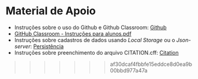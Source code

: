 # Material de Apoio


- Instruções sobre o uso do Github e Github Classroom: [Github](github.md)
- [GitHub Classroom - Instruções para alunos.pdf](https://github.com/ICEI-PUC-Minas-PMV-SI/WebApplicationProject-Template/blob/main/help/GitHub%20Classroom%20-%20Instru%C3%A7%C3%B5es%20para%20alunos.pdf)
- Instruções sobre cadastros de dados usando *Local Storage* ou o *Json-server*: [Persistência](persistencia.md)
- Instruções sobre preenchimento do arquivo CITATION.cff: [Citation](citation.md)
>>>>>>> af30dcaf4fbbfe15eddce8d0ea9b00bbd977a47a
